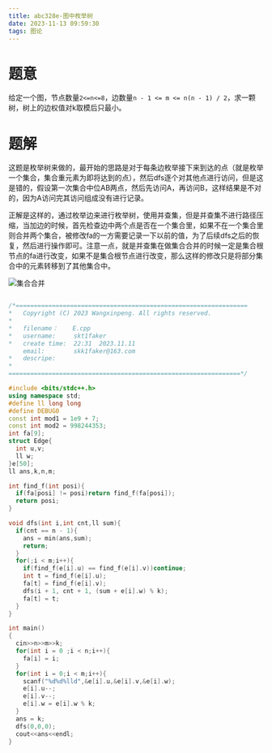 ```yaml
---
title: abc328e-图中枚举树
date: 2023-11-13 09:59:30
tags: 图论
---
```


# 题意

给定一个图，节点数量`2<=n<=8`，边数量`n - 1 <= m <= n(n - 1) / 2`，求一颗树，树上的边权值对k取模后只最小。

# 题解

这题是枚举树来做的，最开始的思路是对于每条边枚举接下来到达的点（就是枚举一个集合，集合重元素为即将达到的点），然后dfs逐个对其他点进行访问，但是这是错的，假设第一次集合中位AB两点，然后先访问A，再访问B，这样结果是不对的，因为A访问完其访问组成没有进行记录。

正解是这样的，通过枚举边来进行枚举树，使用并查集，但是并查集不进行路径压缩，当加边的时候，首先检查边中两个点是否在一个集合里，如果不在一个集合里则合并两个集合，被修改fa的一方需要记录一下以前的值，为了后续dfs之后的恢复，然后进行操作即可。注意一点，就是并查集在做集合合并的时候一定是集合根节点的fa进行改变，如果不是集合根节点进行改变，那么这样的修改只是将部分集合中的元素转移到了其他集合中。

![集合合并](-集合合并.png)

```cpp

/*================================================================
*   Copyright (C) 2023 Wangxinpeng. All rights reserved.
*
*   filename：    E.cpp
*   username:     skt1faker
*   create time:  22:31  2023.11.11
    email:        skk1faker@163.com
*   descripe:
*
================================================================*/

#include <bits/stdc++.h>
using namespace std;
#define ll long long
#define DEBUG0
const int mod1 = 1e9 + 7;
const int mod2 = 998244353;
int fa[9];
struct Edge{
  int u,v;
  ll w;
}e[50];
ll ans,k,n,m;

int find_f(int posi){
  if(fa[posi] != posi)return find_f(fa[posi]);
  return posi;
}

void dfs(int i,int cnt,ll sum){
  if(cnt == n - 1){
    ans = min(ans,sum);
    return;
  }
  for(;i < m;i++){
    if(find_f(e[i].u) == find_f(e[i].v))continue;
    int t = find_f(e[i].u);
    fa[t] = find_f(e[i].v);
    dfs(i + 1, cnt + 1, (sum + e[i].w) % k);
    fa[t] = t;
  }
}

int main()
{
  cin>>n>>m>>k;
  for(int i = 0 ;i < n;i++){
    fa[i] = i;
  }
  for(int i = 0;i < m;i++){
    scanf("%d%d%lld",&e[i].u,&e[i].v,&e[i].w);
    e[i].u--;
    e[i].v--;
    e[i].w = e[i].w % k;
  }
  ans = k;
  dfs(0,0,0);
  cout<<ans<<endl;
}


```
